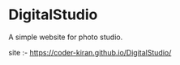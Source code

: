 # DigitalStudio
A simple website for photo studio.

site :- https://coder-kiran.github.io/DigitalStudio/
